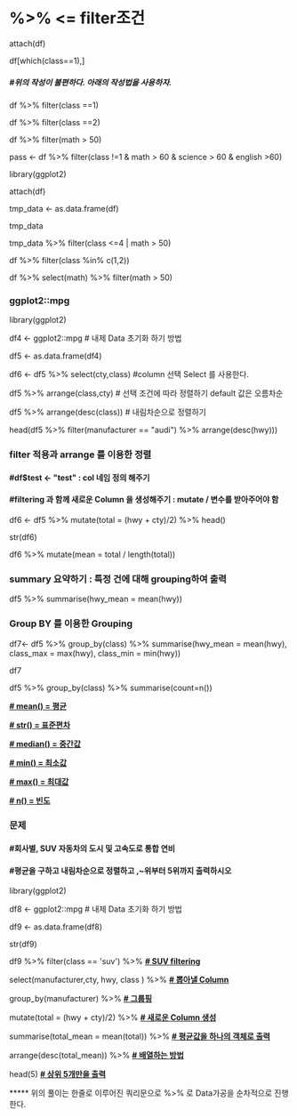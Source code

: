 # %>% <= filter조건 

attach(df)

df[which(class==1),]

##### #위의 작성이 불편하다. 아래의 작성법을 사용하자.

df %>% filter(class ==1)

df %>% filter(class ==2)

df %>% filter(math > 50)

pass <- df %>% filter(class !=1 & math > 60 & science > 60 & english >60)

library(ggplot2)

attach(df)

tmp_data <- as.data.frame(df)

tmp_data

tmp_data %>% filter(class <=4 | math > 50)

df %>% filter(class %in% c(1,2))

df %>% select(math) %>% filter(math > 50)

 

### ggplot2::mpg

library(ggplot2)

df4 <- ggplot2::mpg # 내제 Data 초기화 하기 방법 

df5 <- as.data.frame(df4)

df6 <- df5 %>% select(cty,class) #column 선택 Select 를 사용한다.

df5 %>% arrange(class,cty) # 선택 조건에 따라 정렬하기 default 값은 오름차순

df5 %>% arrange(desc(class)) # 내림차순으로 정렬하기 

 

head(df5 %>% filter(manufacturer == "audi") %>% arrange(desc(hwy)))



### filter 적용과 arrange 를 이용한 정렬 

 

#### #df$test <- "test" : col 네임 정의 해주기

#### #filtering 과 함께 새로운 Column 을 생성해주기 : mutate / 변수를 받아주어야 함 

df6 <- df5 %>% mutate(total = (hwy + cty)/2) %>% head()

str(df6)

df6 %>% mutate(mean = total / length(total))

 

### summary 요약하기 : 특정 건에 대해 grouping하여 출력

df5 %>% summarise(hwy_mean = mean(hwy))

 

### Group BY 를 이용한 Grouping

df7<- df5 %>% group_by(class) %>% summarise(hwy_mean = mean(hwy), class_max = max(hwy), class_min = min(hwy))

df7

 

df5 %>% group_by(class) %>% summarise(count=n())

 

<u>**# mean() = 평균**</u>

<u>**\# str() = 표준편차**</u>

<u>**\# median() = 중간값**</u>

<u>**\# min() = 최소값**</u>

<u>**\# max() = 최대값**</u>

<u>**\# n() = 빈도**</u>


 

 

### 문제

#### #회사별, SUV 자동차의 도시 및 고속도로 통합 연비 

#### #평균을 구하고 내림차순으로 정렬하고 ,~위부터 5위까지 출력하시오 

 

library(ggplot2)

df8 <- ggplot2::mpg # 내제 Data 초기화 하기 방법 

df9 <- as.data.frame(df8)

str(df9)

 

df9 %>% filter(class == 'suv') %>%  **<u># SUV filtering</u>**

  select(manufacturer,cty, hwy, class ) %>% **<u># 뽑아낼 Column</u>**

  group_by(manufacturer) %>% **<u># 그룹핑</u>** 

  mutate(total = (hwy + cty)/2) %>% **<u># 새로운 Column 생성</u>**

  summarise(total_mean = mean(total)) %>% **<u># 평균값을 하나의 객체로 출력</u>**

  arrange(desc(total_mean)) %>% **<u># 배열하는 방법</u>**

  head(5) **<u># 상위 5개만을 출력</u>**

***** 위의 풀이는 한줄로 이루어진 쿼리문으로 %>% 로 Data가공을 순차적으로 진행한다.

